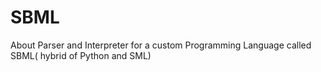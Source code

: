 # SBML
About Parser and Interpreter for a custom Programming Language called SBML( hybrid of Python and SML)
